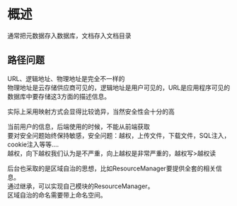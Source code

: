 # 概述

通常把元数据存入数据库，文档存入文档目录

## 路径问题

URL、逻辑地址、物理地址是完全不一样的  
物理地址是云存储供应商可见的，逻辑地址是用户可见的，URL是应用程序可见的  
数据库中要存储这3方面的描述信息。  

实际上采用映射方式会显得比较诡异，当然安全性会十分的高

当前用户的信息，后端使用的时候，不能从前端获取  
要对安全问题始终保持敏感，安全问题：越权，上传文件，下载文件，SQL注入，cookie注入等等....  
越权，向下越权我们认为是不严重，向上越权是非常严重的，越权写>越权读  

后台也采取的是区域自治的思想，比如ResourceManager要提供全套的相关信息。  
通过继承，可以实现自己模块的ResourceManager。  
区域自治的命名需要带上命名空间。  